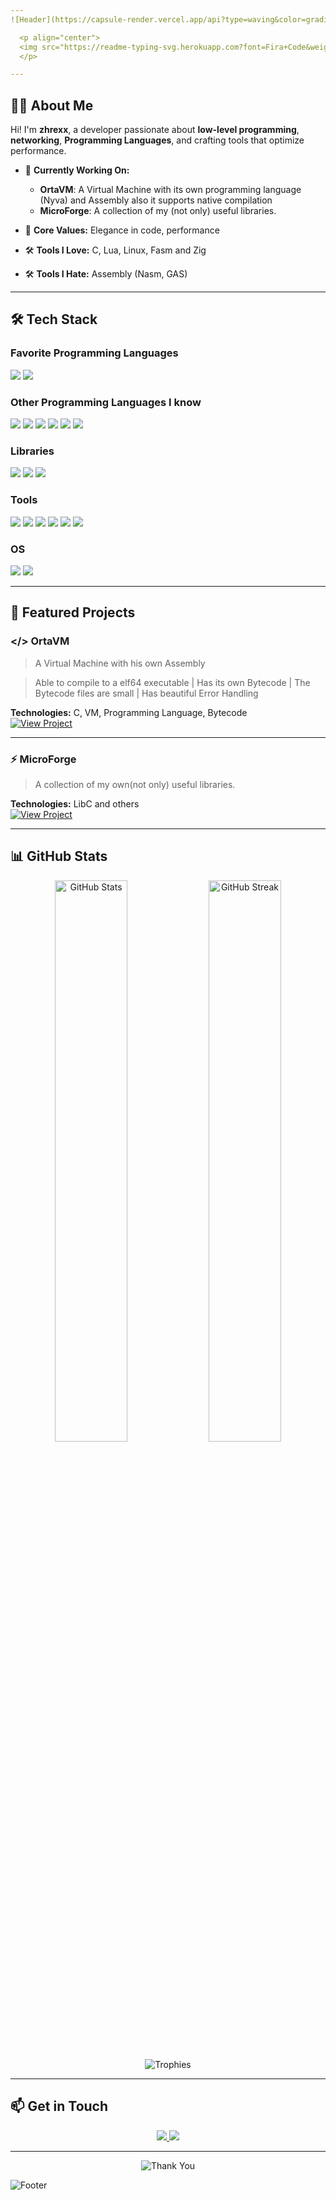 ```yaml
---
![Header](https://capsule-render.vercel.app/api?type=waving&color=gradient&height=250&section=header&text=Welcome!&fontSize=60&fontColor=ffffff&animation=fadeIn&desc=Creative+Coder+%7C+Open-Source+Enthusiast&descAlignY=65&descAlign=50)

  <p align="center">
  <img src="https://readme-typing-svg.herokuapp.com?font=Fira+Code&weight=600&size=24&duration=4000&pause=800&color=F75C7E&center=true&vCenter=true&width=500&height=50&lines=Passionate+about+Innovation;Building+Custom+Solutions;Welcome+to+my+GitHub!" alt="Typing SVG">
  </p>

---
```


## 👨‍💻 About Me
Hi! I'm **zhrexx**, a developer passionate about **low-level programming**, **networking**, **Programming Languages**, and crafting tools that optimize performance.

- 🔧 **Currently Working On:**
  - **OrtaVM**: A Virtual Machine with its own programming language (Nyva) and Assembly also it supports native compilation
  - **MicroForge**: A collection of my (not only) useful libraries.

- 🌟 **Core Values:** Elegance in code, performance
- 🛠️ **Tools I Love:** C, Lua, Linux, Fasm and Zig
- 🛠️ **Tools I Hate:** Assembly (Nasm, GAS) 

---

## 🛠️ Tech Stack
### Favorite Programming Languages
<a href="https://en.wikipedia.org/wiki/C_(programming_language)"><img src="https://img.shields.io/badge/-C-00599C?style=for-the-badge&logo=c&logoColor=white" /></a>
<a href="https://www.google.com/url?sa=t&source=web&rct=j&opi=89978449&url=https://de.wikipedia.org/wiki/Lua&ved=2ahUKEwinnqSclZaLAxX_0AIHHeS_Ev0QFnoECBcQAQ&usg=AOvVaw1P9-pGceGEKZJ3YkhcsWZE"><img src="https://img.shields.io/badge/-Lua-314572?style=for-the-badge&logo=lua&logoColor=white" /></a>

### Other Programming Languages I know
<a href="https://en.wikipedia.org/wiki/Rust_(programming_language)"><img src="https://img.shields.io/badge/-Rust-000000?style=for-the-badge&logo=rust&logoColor=white" /></a>
<a href="https://en.wikipedia.org/wiki/Python_(programming_language)"><img src="https://img.shields.io/badge/-Python-3776AB?style=for-the-badge&logo=python&logoColor=white" /></a>
<a href="https://en.wikipedia.org/wiki/JavaScript"><img src="https://img.shields.io/badge/-Web-02599C?style=for-the-badge&logo=javascript&logoColor=white" /></a>
<a href="https://en.wikipedia.org/wiki/R_(programming_language)"><img src="https://img.shields.io/badge/-R-276DC3?style=for-the-badge&logo=r&logoColor=white" /></a>
<a href="https://en.wikipedia.org/wiki/Bash_(Unix_shell)"><img src="https://img.shields.io/badge/-Bash-4EAA25?style=for-the-badge&logo=gnu-bash&logoColor=white" /></a>
<a href="https://en.wikipedia.org/wiki/Assembly_language"><img src="https://img.shields.io/badge/-Assembly-6E4C13?style=for-the-badge&logoColor=white" /></a>

### Libraries
<a href="https://en.wikipedia.org/wiki/GNU_C_Library"><img src="https://img.shields.io/badge/-libc-00599C?style=for-the-badge&logo=c&logoColor=white" /></a>
<a href="https://en.wikipedia.org/wiki/GTK#GTK_4"><img src="https://img.shields.io/badge/-GTK4-0A6E4F?style=for-the-badge&logo=gnome&logoColor=white" /></a>
<a href="https://en.wikipedia.org/wiki/libcurl"><img src="https://img.shields.io/badge/-libcurl-52A1A1?style=for-the-badge&logo=curl&logoColor=white" /></a>

### Tools
<a href="https://en.wikipedia.org/wiki/Rust_(programming_language)"><img src="https://img.shields.io/badge/-RustRover-DEA584?style=for-the-badge&logo=rust&logoColor=white" /></a>
<a href="https://en.wikipedia.org/wiki/DNF_(software)"><img src="https://img.shields.io/badge/-DNF5-2C3E50?style=for-the-badge&logo=fedora&logoColor=white" /></a>
<a href="https://en.wikipedia.org/wiki/GDB"><img src="https://img.shields.io/badge/-gdb-007ACC?style=for-the-badge&logo=gnu&logoColor=white" /></a>
<a href="https://en.wikipedia.org/wiki/Valgrind"><img src="https://img.shields.io/badge/-valgrind-4E9A06?style=for-the-badge&logo=linux&logoColor=white" /></a>
<a href="https://en.wikipedia.org/wiki/Xxd"><img src="https://img.shields.io/badge/-xxd-DD4C35?style=for-the-badge&logo=linux&logoColor=white" /></a>
<a href="https://en.wikipedia.org/wiki/LuaRocks"><img src="https://img.shields.io/badge/-LuaRocks-2C2D72?style=for-the-badge&logo=lua&logoColor=white" /></a>


### OS
<a href="https://en.wikipedia.org/wiki/Fedora_(operating_system)"><img src="https://img.shields.io/badge/-Fedora_41-294172?style=for-the-badge&logo=fedora&logoColor=white" /></a>
<a href="https://en.wikipedia.org/wiki/Linux_kernel"><img src="https://img.shields.io/badge/-Linux_6.12.10--200.x86__64-FCC624?style=for-the-badge&logo=linux&logoColor=black" /></a>

---

## 🚀 Featured Projects

### </> **OrtaVM**
> A Virtual Machine with his own Assembly

> Able to compile to a elf64 executable
> | Has its own Bytecode | The Bytecode files are small | Has beautiful Error Handling

**Technologies:** C, VM, Programming Language, Bytecode  
[![View Project](https://img.shields.io/badge/View-Repository-blue?style=for-the-badge)](https://github.com/zhrexx/OrtaVM)

---

### ⚡ **MicroForge**
> A collection of my own(not only) useful libraries.

**Technologies:** LibC and others  
[![View Project](https://img.shields.io/badge/View-Repository-blue?style=for-the-badge)](https://github.com/zhrexx/MicroForge)

---

## 📊 GitHub Stats
<p align="center">
  <img src="https://github-readme-stats.vercel.app/api?username=zhrexx&show_icons=true&theme=radical" alt="GitHub Stats" width="48%">
  <img src="https://github-readme-streak-stats.herokuapp.com/?user=zhrexx&theme=radical" alt="GitHub Streak" width="48%">
</p>

<p align="center">
  <img src="https://github-profile-trophy.vercel.app/?username=zhrexx&theme=radical&column=7&margin-w=15&margin-h=15" alt="Trophies">
</p>

---

## 📫 Get in Touch
<p align="center">
  <a href="mailto:info@zhrxxgroup.com">
    <img src="https://img.shields.io/badge/-Email-D14836?style=for-the-badge&logo=email&logoColor=white">
  </a>

  <a href="https://zhrxxgroup.com">
    <img src="https://img.shields.io/badge/-Website-58A6FF?style=for-the-badge&logo=website&logoColor=white">
  </a>
</p>

---

<p align="center">
  <img src="https://readme-typing-svg.herokuapp.com?font=Fira+Code&weight=600&size=20&duration=3000&pause=500&color=58A6FF&center=true&width=600&lines=Thank+you+for+visiting!;Let's+collaborate+and+build+amazing+projects!" alt="Thank You">
</p>

![Footer](https://capsule-render.vercel.app/api?type=waving&color=gradient&height=150&section=footer)

